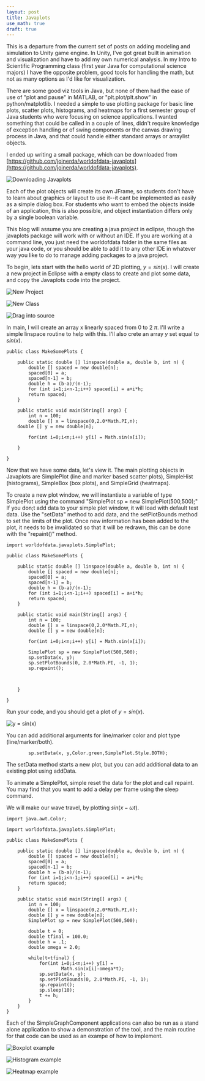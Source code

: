```yaml
---
layout: post
title: Javaplots
use_math: true
draft: true
---
```


This is a departure from the current set of posts on adding modeling and simulation to Unity game engine.
In Unity, I've got great built in animation and visualization and have to add my own numerical analysis.
In my Intro to Scientific Programming class (first year Java for computational science majors) I have
the opposite problem, good tools for handling the math, but not as many options as I'd like for visualization.

There are some good viz tools in Java, but none of them had the ease of use of "plot and pause" in MATLAB,
or "plt.plot/plt.show" in python/matplotlib. I needed a simple to use plotting package for basic line plots, 
scatter plots, histograms, and heatmaps for a first semester group of Java students who were focusing on
science applications. I wanted something that could be called in a couple of lines, didn't require knowledge
of exception handling or of swing components or the canvas drawing process in Java, and that could handle
either standard arrays or arraylist objects.

I ended up writing a small package, which can be downloaded from
[https://github.com/joinerda/worldofdata-javaplots](https://github.com/joinerda/worldofdata-javaplots).

![Downloading Javaplots](/images/blog_2018_12_05/figure3.png)


Each of the plot objects will create its own JFrame, so students don't have to learn about graphics or layout
to use it--it cant be implemented as easily as a simple dialog box.
For students who want to embed the objects inside of an application, this is also possible, and object
instantiation differs only by a single boolean variable.

This blog will assume you are creating a java project in eclipse, though the javaplots package will work
with or without an IDE. If you are working at a command line, you just need the worldofdata folder in the same files
as your java code, or you should be able to add it to any other IDE in whatever way you like to do to manage adding
packages to a java project. 

To begin, lets start with the hello world of 2D plotting, $y=sin(x)$. I will create a new project in Eclipse with a
empty class to create and plot some data, and copy the Javaplots code into the project.


![New Project](/images/blog_2018_12_05/figure1.png)

![New Class](/images/blog_2018_12_05/figure2.png)

![Drag into source](/images/blog_2018_12_05/figure4.png)


In main, I will create an array x linearly spaced from 0 to 2 $\pi$. I'll write a simple linspace routine to help with this.
I'll also crete an array $y$ set equal to $sin(x)$.

```
public class MakeSomePlots {
	
	public static double [] linspace(double a, double b, int n) {
		double [] spaced = new double[n];
		spaced[0] = a;
		spaced[n-1] = b;
		double h = (b-a)/(n-1);
		for (int i=1;i<n-1;i++) spaced[i] = a+i*h;
		return spaced;
	}

	public static void main(String[] args) {
		int n = 100;
		double [] x = linspace(0,2.0*Math.PI,n);
    double [] y = new double[n];
		
		for(int i=0;i<n;i++) y[i] = Math.sin(x[i]);

	}

}
```

Now that we have some data, let's view it. The main plotting objects in Javaplots are SimplePlot (line and marker based scatter
plots), SimpleHist (histograms), SimpleBox (box plots), and SimpleGrid (heatmaps).

To create a new plot window, we will instantiate a variable of type SimplePlot using the command "SimplePlot sp = new SimplePlot(500,500);" If you don;t add data to your simple plot window, it will load with default test data. Use the
"setData" method to add data, and the setPlotBounds method to set the limits of the plot. Once new information has been
added to the plot, it needs to be invalidated so that it will be redrawn, this can be done with the "repaint()" method.

```
import worldofdata.javaplots.SimplePlot;

public class MakeSomePlots {
	
	public static double [] linspace(double a, double b, int n) {
		double [] spaced = new double[n];
		spaced[0] = a;
		spaced[n-1] = b;
		double h = (b-a)/(n-1);
		for (int i=1;i<n-1;i++) spaced[i] = a+i*h;
		return spaced;
	}

	public static void main(String[] args) {
		int n = 100;
		double [] x = linspace(0,2.0*Math.PI,n);
		double [] y = new double[n];
		
		for(int i=0;i<n;i++) y[i] = Math.sin(x[i]);
		
		SimplePlot sp = new SimplePlot(500,500);
		sp.setData(x, y);
		sp.setPlotBounds(0, 2.0*Math.PI, -1, 1);
		sp.repaint();
		
		

	}

}
```

Run your code, and you should get a plot of $y=sin(x)$.

![y = sin(x)](/images/blog_2018_12_05/figure5.png)


You can add additional arguments for line/marker color and plot type (line/marker/both).

```
		sp.setData(x, y,Color.green,SimplePlot.Style.BOTH);
```

The setData method starts a new plot, but you can add additional data to an existing plot using addData.

To animate a SimplePlot, simple reset the data for the plot and call repaint. You may find that you want to add a delay per frame using the sleep command.

We will make our wave travel, by plotting $sin(x-\omega t)$. 

```
import java.awt.Color;

import worldofdata.javaplots.SimplePlot;

public class MakeSomePlots {
	
	public static double [] linspace(double a, double b, int n) {
		double [] spaced = new double[n];
		spaced[0] = a;
		spaced[n-1] = b;
		double h = (b-a)/(n-1);
		for (int i=1;i<n-1;i++) spaced[i] = a+i*h;
		return spaced;
	}

	public static void main(String[] args) {
		int n = 100;
		double [] x = linspace(0,2.0*Math.PI,n);
		double [] y = new double[n];
		SimplePlot sp = new SimplePlot(500,500);

		double t = 0;
		double tfinal = 100.0;
		double h = .1;
		double omega = 2.0;
		
		while(t<tfinal) {
			for(int i=0;i<n;i++) y[i] = 
					Math.sin(x[i]-omega*t);
			sp.setData(x, y);
			sp.setPlotBounds(0, 2.0*Math.PI, -1, 1);
			sp.repaint();
			sp.sleep(10);
			t += h;
		}
	}
}
```

Each of the SimpleGraphComponent applications can also be run as a stand alone application to show a
demonstration of the tool, and the main routine for that code can be used as an exampe of how to implement.

![Boxplot example](/images/blog_2018_12_05/figure6.png)

![Histogram example](/images/blog_2018_12_05/figure7.png)

![Heatmap example](/images/blog_2018_12_05/figure8.png)



